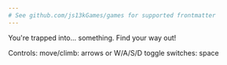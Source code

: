 ```yaml
---
# See github.com/js13kGames/games for supported frontmatter
---
```

You're trapped into... something. Find your way out!

Controls:
move/climb: arrows or W/A/S/D
toggle switches: space